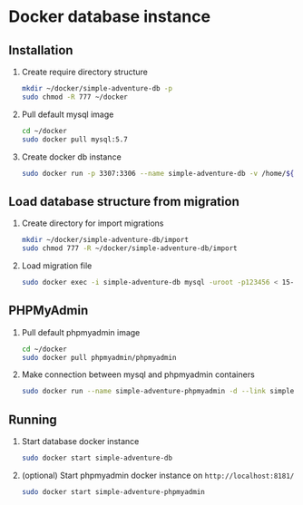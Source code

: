 # Docker database instance

## Installation

1. Create require directory structure
    ```bash
    mkdir ~/docker/simple-adventure-db -p
    sudo chmod -R 777 ~/docker
    ```
2. Pull default mysql image
    ```bash
    cd ~/docker
    sudo docker pull mysql:5.7
    ```
3. Create docker db instance
    ```bash
    sudo docker run -p 3307:3306 --name simple-adventure-db -v /home/${USER}/docker/simple-adventure-db:/var/lib/mysql -e MYSQL_ROOT_PASSWORD=123456 -d mysql:5.7 --sql-mode="NO_ZERO_IN_DATE,NO_ZERO_DATE,ERROR_FOR_DIVISION_BY_ZERO,NO_AUTO_CREATE_USER,NO_ENGINE_SUBSTITUTION"
    ```

## Load database structure from migration

1. Create directory for import migrations
    ```bash
    mkdir ~/docker/simple-adventure-db/import
    sudo chmod 777 -R ~/docker/simple-adventure-db/import
    ```
2. Load migration file
    ```bash
   sudo docker exec -i simple-adventure-db mysql -uroot -p123456 < 15-04-2023-initial-data.sql
   ```

## PHPMyAdmin

1. Pull default phpmyadmin image
    ```bash
    cd ~/docker
    sudo docker pull phpmyadmin/phpmyadmin
    ```
2. Make connection between mysql and phpmyadmin containers
   ```bash
   sudo docker run --name simple-adventure-phpmyadmin -d --link simple-adventure-db:db -p 8181:80 phpmyadmin/phpmyadmin
   ```
## Running

1. Start database docker instance

   ```bash
   sudo docker start simple-adventure-db
   ```

2. (optional) Start phpmyadmin docker instance on `http://localhost:8181/`

   ```bash
   sudo docker start simple-adventure-phpmyadmin
   ```


